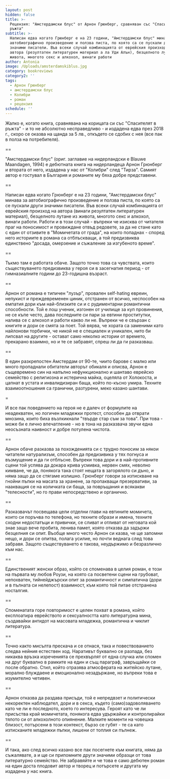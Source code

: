 ```yaml
---
layout: post
hidden: false
title: >-
  Рецензия: "Амстердамски блус" от Арнон Грюнберг, сравняван със "Спасителят в
  ръжта"
subtitle: >-
  Написан едва когато Грюнберг е на 23 години, "Амстердамски блус" минава за
  автобиографично произведение и ползва писта, по която са се пускали други
  значими писатели. Във всеки случай комбинацията от еврейския произход на
  автора (резултатен литературен материал а ла Уди Алън), безцелното лутане из
  живота, многото секс и алкохол, винаги работи
author: Antonia
image: /Uploads/amsterdamskiblus.jpg
category: bookreviews
category2: ''
tags:
  - Арнон Грюнберг
  - амстердамски блус
  - Колибри
  - роман
  - рецензия
schedule: ''
---
```

Жалко е, когато книга, сравнявана на корицата си със "Спасителят в ръжта" - и то не абсолютно несправедливо - и издадена едва през 2018 г., скоро се оказва на щанда за 5 лв., откъдето се сдобих с нея (все пак в полза на потребителя). 

\==

"Амстердамски блус" (ориг. заглавие на нидерландски е Blauwe Maandagen, 1994) е дебютната книга на нидерландеца Арнон Грюнберг и втората от него, издадена у нас от "Колибри" след "Тирза". Самият автор е гостувал в България и романите му бяха добре представени.

\==

Написан едва когато Грюнберг е на 23 години, "Амстердамски блус" минава за автобиографично произведение и ползва писта, по която са се пускали други значими писатели. Във всеки случай комбинацията от еврейския произход на автора (винаги резултатен литературен материал), безцелното лутане из живота, многото секс и алкохол, винаги работи. Работи и в този случай - въпреки че изисква от читателя праг на поносимост и провиждане отвъд редовете, за да не стане като с един от отзивите в "Момичетата от града", на които попаднах - според него историите в романа са отблъскващи, а той предизвиква единствено "досада, омерзение и съжаление за изгубеното време".

\==

Тъкмо там е работата обаче. Защото точно това са чувствата, които съществуването предизвиква у героя си в засегнатия период - от гимназиалните години до 23-годишна възраст. 

\==

Арнон от романа е типичен "лузър", провален self-hating евреин, непукист и преждевременен циник, отстранен от всичко, неспособен на емпатия дори към най-близките си и с рудиментарни романтични способности. Той е лош ученик, изгонен от училище за куп провинения, не се къпе често, дава последните си пари за евтини проститутки, налива се с алкохол и работи какво ли не. Въпреки че е свързан с книгите и дори се смята за поет. Той вярва, че хората са заменими като найлонови торбички, че никой не е специален и уникален, нито би липсвал на другите - остават само няколко истории от времето, прекарано взаимно, но и те се забравят, спреш ли да ги разказваш.

\==

В един разкрепостен Амстердам от 90-те, чиито барове с малко или много пропаднали обитатели авторът обикаля и описва, Арнон е същевремено син на напълно нефункционално и шантаво еврейско семейство с религиозна и истерична майка, оцеляла от Холокоста, и цапнат в устата и инвалидизиран баща, който по-късно умира. Техните взаимоотношения са гранични, разтурени, меко казано шантави.

\=

И все пак поведението на героя не е далеч от формулите на неадекватен, но логичен младежки протест, способен да отврати мнозина, които биха възлкикнали "твърде стар съм за това". При това - може би е лично впечатление - но в тона на разказвача звучи една неосъзната наивност и добре потулена чистота. 

\==

Арнон обаче разказва за похожденията си с трудно поносим за някои читатели натурализъм, способен да предизивика у тях погнуса и възмущение и да ги отблъсне. Въпреки това дори и в най-противните сцени той успява да докара крива усмивка, нервен смях, неволно кимване, че да, понякога така стоят нещата в загорялото си дъно, и няма защо да се стягаме излишно. Грюнберг говори за изтискване на гнойни пъпки на масата за хранене, за пропакващи презервативи, за наакващия се на количката си баща, за повръщания и всякакви "телесности", но го прави непосредствено и органично.

\==

Разказвачът посвещава цели отделни глави на евтините момичета, които си поръчва по телефона, но техните образи и имена, техните сходни недостатъци и привички, се сливат и отливат от неговата кой знае защо вече пробита, ленива памет, която отказва да задържи безцелния си опит. Въобще много често Арнон си казва, че ще запомни нещо, и дори се опитва, полага усилие, но почти веднага след това забравя. Защото съществуването е такова, неудържимо и безразлично към нас.

\==

Единственият женски образ, който се споменава в целия роман, е този на първата му любов Роузи, на която са посветени сцени на грубоват, непохватен, тийнейджърски опит за романтичност и симпатична (дори и в пълната си нелепост) взаимност, към която той питае отстранена носталгия. 

\==

Споменатата горе повторимост е целен похват в романа, който експлоатира еврейството и сексуалността като литературна мина, създавайки антидот на масовата младежка, романтична и чиклит литература.

\==

Точно както мисълта прескача и се отнася, така и повествованието следва нейния естествен ход. Наративът буквално се разпада, без никаква връзка изреченията се прехвърлят от една случка или спомен на друг буквално в рамките на един и същ параграф, завръщайки се после обратно. Стил, който отразява атмосферата на житейско лутане, морално блуждаене и емоционално незадържане, но въпреки това е изумително четивен. 

\==

Арнон отказва да раздава присъди, той е непредвзет и политически некоректен наблюдател, дори и в секса, където (само)задоволяването като че ли е последното, което го интересува. Героят като че ли присъства край момичетата, понякога едва удържайки и контролирайки тялото си от алкохолното опиянение. Малките моменти на човешка близост, потърсени в този контекст, бързо се губят - те са като изтисканите младежки пъпки, лишени от топлия си пълнеж. 

\==

И така, ако след всичко казано все пак посегнете към книгата, няма да съжалявате, а и ще си припомните други значими образци от това литературно семейство. Не забравяйте и че това е само дебютен роман на един доста плодовит автор и творец и потърсете и другата му издадена у нас книга.
